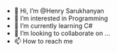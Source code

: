 - 👋 Hi, I’m @Henry Sarukhanyan
- 👀 I’m interested in Programming
- 🌱 I’m currently learning C#
- 💞️ I’m looking to collaborate on ...
- 📫 How to reach me 

<!---
HenrySarukh/HenrySarukh is a ✨ special ✨ repository because its `README.md` (this file) appears on your GitHub profile.
You can click the Preview link to take a look at your changes.
--->
